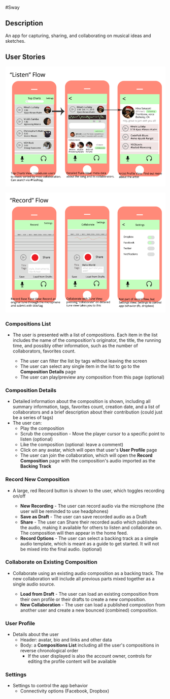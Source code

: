 #Sway

## Description
An app for capturing, sharing, and collaborating on musical ideas and sketches.

## User Stories

![Listen Flow](https://github.com/teamVCH/sway/blob/master/wireframes/listen-flow.png)

![Record Flow](https://github.com/teamVCH/sway/blob/master/wireframes/record-flow_and_settings.png)

### Compositions List
* The user is presented with a list of compositions. Each item in the list includes the name of the composition's originator, the title, the running time, and possibly other information, such as the number of collaborators, favorites count. 
	
	* The user can filter the list by tags without leaving the screen
	* The user can select any single item in the list to go to the **Composition Details** page
	* The user can play/preview any composition from this page (optional)
       

### Composition Details
* Detailed information about the composition is shown, including all summary information, tags, favorites count, creation date, and a list of collaborators and a brief description about their contribution (could just be a series of tags)
* The user can:
     * Play the composition
     * Scrub the composition - Move the player cursor to a specific point to listen (optional) 
	* Like the composition (optional: leave a comment)
	* Click on any avatar, which will open that user's **User Profile** page
	* The user can join the collaboration, which will open the **Record Composition** page with the composition's audio imported as the **Backing Track**

### Record New Composition
* A large, red Record button is shown to the user, which toggles recording on/off

	* **New Recording** - The user can record audio via the microphone (the user will be reminded to use headphones)
	* **Save as Draft** - The user can save recorded audio as a Draft
	* **Share** - The user can Share their recorded audio which publishes the audio, making it available for others to listen and collaborate on. The composition will then appear in the home feed.
	* **Record Options** - The user can select a backing track as a simple audio template, which is meant as a guide to get started. It will not be mixed into the final audio. (optional)

### Collaborate on Existing Composition
* Collaborate using an existing audio composition as a backing track. The new collaboration will include all previous parts mixed together as a single audio source.
 
	* **Load from Draft** - The user can load an existing composition from their own profile or their drafts to create a new composition. 
	* **New Collaboration** - The user can load a published compostion from another user and create a new bounced (combined) composition.


### User Profile
* Details about the user
	* Header: avatar, bio and links and other data 
	* Body: a **Compositions List** including all the user's compositions in reverse chronological order 
      * If the user displayed is also the account owner, controls for editing the profile content will be available

### Settings
* Settings to control the app behavior
	* Connectivity options (Facebook, Dropbox)

